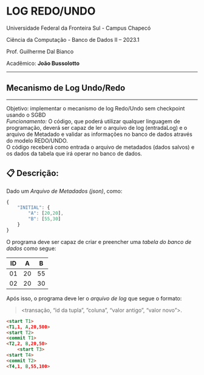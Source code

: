# **LOG REDO/UNDO**

Universidade Federal da Fronteira Sul - Campus Chapecó

Ciência da Computação - Banco de Dados II – 2023.1

Prof. Guilherme Dal Bianco

Acadêmico: **João Bussolotto**


---


## **Mecanismo de Log Undo/Redo**




---


Objetivo: implementar o mecanismo de log Redo/Undo sem checkpoint usando o SGBD 
<br>
*Funcionamento:* 
O código, que poderá utilizar qualquer linguagem de programação, deverá ser capaz de ler o arquivo de log (entradaLog) e o arquivo de Metadado e validar as informações no banco de dados através do modelo REDO/UNDO. <br>
O código receberá como entrada o arquivo de metadados (dados salvos) e os dados da tabela que irá operar no banco de dados. 









## 📋 **Descrição:**

Dado um *Arquivo de Metadados (json)*, como:
```javascript
{  
    "INITIAL": {
        "A": [20,20],
        "B": [55,30]
    }
}
```

O programa deve ser capaz de criar e preencher uma *tabela do banco de dados* como segue:

|  ID  |  A  |  B  |
|------|-----|-----|
|  01  |  20 |  55 |
|  02  |  20 |  30 |


Após isso, o programa deve ler o *arquivo de log* que segue o formato:

><transação, “id da tupla”, ”coluna”, “valor antigo”, “valor novo”>.

```html
<start T1>
<T1,1, A,20,500>
<start T2>
<commit T1>
<T2,2, B,20,50>
	<start T3>
<start T4>
<commit T2>
<T4,1, B,55,100>

```
